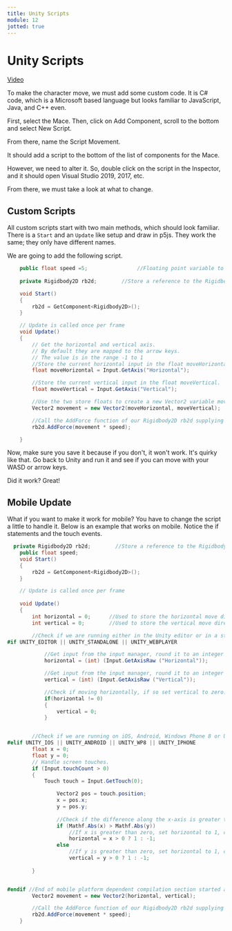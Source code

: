 ```yaml
---
title: Unity Scripts
module: 12
jotted: true
---
```


# Unity Scripts

<a href="https://umontana.zoom.us/rec/play/vpIod7z9rT03HYKT4gSDBaR4W9W4Kf-s1yUY8_EJnh3mWnIFNACvZOREauU7DkzC5uKQKA43vJ-gcERt?continueMode=true" target="_new">Video</a>

To make the character move, we must add some custom code.  It is C# code, which is a Microsoft based language but looks familiar to JavaScript, Java, and C++ even.

First, select the Mace.  Then, click on Add Component, scroll to the bottom and select New Script.

From there, name the Script Movement.

It should add a script to the bottom of the list of components for the Mace.

However, we need to alter it.  So, double click on the script in the Inspector, and it should open Visual Studio 2019, 2017, etc.

From there, we must take a look at what to change.

## Custom Scripts

All custom scripts start with two main methods, which should look familiar.  There is a `Start` and an `Update` like setup and draw in p5js.  They work the same; they only have different names.

We are going to add the following script.

```csharp
    public float speed =5;                //Floating point variable to store the player's movement speed.
 
    private Rigidbody2D rb2d;        //Store a reference to the Rigidbody2D component required to use 2D Physics.

    void Start()
    {
        rb2d = GetComponent<Rigidbody2D>();
    }

    // Update is called once per frame
    void Update()
    {
        // Get the horizontal and vertical axis.
        // By default they are mapped to the arrow keys.
        // The value is in the range -1 to 1
        //Store the current horizontal input in the float moveHorizontal.
        float moveHorizontal = Input.GetAxis("Horizontal");

        //Store the current vertical input in the float moveVertical.
        float moveVertical = Input.GetAxis("Vertical");

        //Use the two store floats to create a new Vector2 variable movement.
        Vector2 movement = new Vector2(moveHorizontal, moveVertical);

        //Call the AddForce function of our Rigidbody2D rb2d supplying movement multiplied by speed to move our player.
        rb2d.AddForce(movement * speed);

    }

```

Now, make sure you save it because if you don't, it won't work.  It's quirky like that.  Go back to Unity and run it and see if you can move with your WASD or arrow keys.

Did it work?  Great!

## Mobile Update

What if you want to make it work for mobile?  You have to change the script a little to handle it.  Below is an example that works on mobile. Notice the if statements and the touch events.

```csharp
  private Rigidbody2D rb2d;        //Store a reference to the Rigidbody2D component required to use 2D Physics.
    public float speed;
    void Start()
    {
        rb2d = GetComponent<Rigidbody2D>();
    }

    // Update is called once per frame
  
    void Update()
    {
        int horizontal = 0;      //Used to store the horizontal move direction.
        int vertical = 0;        //Used to store the vertical move direction.

        //Check if we are running either in the Unity editor or in a standalone build.
#if UNITY_EDITOR || UNITY_STANDALONE || UNITY_WEBPLAYER

            //Get input from the input manager, round it to an integer and store in horizontal to set x axis move direction
            horizontal = (int) (Input.GetAxisRaw ("Horizontal"));

            //Get input from the input manager, round it to an integer and store in vertical to set y-axis move direction
            vertical = (int) (Input.GetAxisRaw ("Vertical"));

            //Check if moving horizontally, if so set vertical to zero.
            if(horizontal != 0)
            {
                vertical = 0;
            }


        //Check if we are running on iOS, Android, Windows Phone 8 or Unity iPhone
#elif UNITY_IOS || UNITY_ANDROID || UNITY_WP8 || UNITY_IPHONE
        float x = 0;
        float y = 0;
        // Handle screen touches.
        if (Input.touchCount > 0)
        {
            Touch touch = Input.GetTouch(0);

                Vector2 pos = touch.position;
                x = pos.x;
                y = pos.y;
         
                //Check if the difference along the x-axis is greater than the difference along the y-axis.
                if (Mathf.Abs(x) > Mathf.Abs(y))
                    //If x is greater than zero, set horizontal to 1, otherwise set it to -1
                    horizontal = x > 0 ? 1 : -1;
                else
                    //If y is greater than zero, set horizontal to 1, otherwise set it to -1
                    vertical = y > 0 ? 1 : -1;
            
        }


#endif //End of mobile platform dependent compilation section started above with #elif
        Vector2 movement = new Vector2(horizontal, vertical);

        //Call the AddForce function of our Rigidbody2D rb2d supplying movement multiplied by speed to move our player.
        rb2d.AddForce(movement * speed);
    }


```